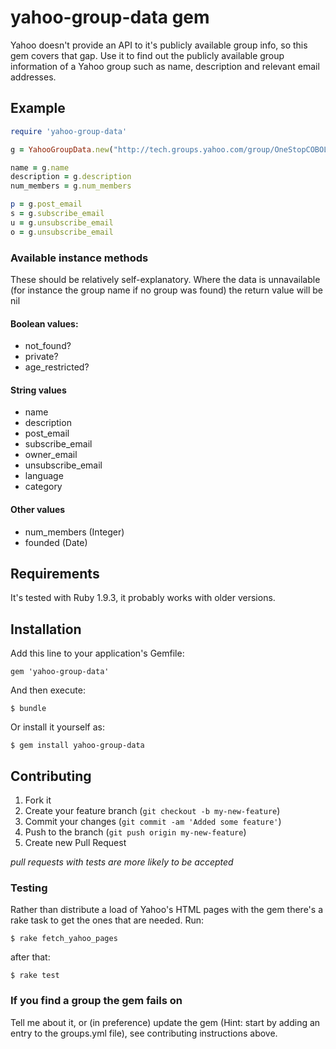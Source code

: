 # yahoo-group-data gem

Yahoo doesn't provide an API to it's publicly available group info, so this gem covers that gap. Use it to find out the publicly available group information of a Yahoo group such as name, description and relevant email addresses.

## Example

``` ruby
require 'yahoo-group-data'

g = YahooGroupData.new("http://tech.groups.yahoo.com/group/OneStopCOBOL/")

name = g.name
description = g.description
num_members = g.num_members

p = g.post_email
s = g.subscribe_email
u = g.unsubscribe_email
o = g.unsubscribe_email
```

### Available instance methods

These should be relatively self-explanatory. Where the data is unnavailable (for instance the group name if no group was found) the return value will be nil

#### Boolean values:

- not_found?
- private?
- age_restricted?

#### String values

- name
- description
- post_email
- subscribe_email
- owner_email
- unsubscribe_email
- language
- category

#### Other values

- num_members (Integer)
- founded (Date)

## Requirements

It's tested with Ruby 1.9.3, it probably works with older versions.

## Installation

Add this line to your application's Gemfile:

    gem 'yahoo-group-data'

And then execute:

    $ bundle

Or install it yourself as:

    $ gem install yahoo-group-data

## Contributing

1. Fork it
2. Create your feature branch (`git checkout -b my-new-feature`)
3. Commit your changes (`git commit -am 'Added some feature'`)
4. Push to the branch (`git push origin my-new-feature`)
5. Create new Pull Request

*pull requests with tests are more likely to be accepted*

### Testing

Rather than distribute a load of Yahoo's HTML pages with the gem there's a rake task to get the ones that are needed. Run:

	$ rake fetch_yahoo_pages

after that:

	$ rake test

### If you find a group the gem fails on

Tell me about it, or (in preference) update the gem (Hint: start by adding an entry to the groups.yml file), see contributing instructions above.